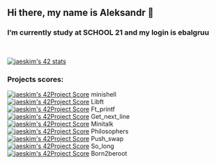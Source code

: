 ## Hi there, my name is Aleksandr 👋

### I’m currently study at SCHOOL 21 and my login is ebalgruu<br/>
<br/>
<!--
**mankofeman/mankofeman** is a ✨ _special_ ✨ repository because its `README.md` (this file) appears on your GitHub profile.
- 🌱 I’m currently learning in SCHOOL 21 and my login is ebalgruu
-->

[![jaeskim's 42 stats](https://badge42.herokuapp.com/api/stats/ebalgruu?privacyEmail=true)](https://github.com/JaeSeoKim/badge42)

### Projects scores: 

[![jaeskim's 42Project Score](https://badge42.herokuapp.com/api/project/ebalgruu/minishell)](https://github.com/JaeSeoKim/badge42) minishell   
[![jaeskim's 42Project Score](https://badge42.herokuapp.com/api/project/ebalgruu/Libft)](https://github.com/JaeSeoKim/badge42) Libft    
[![jaeskim's 42Project Score](https://badge42.herokuapp.com/api/project/ebalgruu/ft_printf)](https://github.com/JaeSeoKim/badge42) Ft_printf  
[![jaeskim's 42Project Score](https://badge42.herokuapp.com/api/project/ebalgruu/get_next_line)](https://github.com/JaeSeoKim/badge42) Get_next_line    
[![jaeskim's 42Project Score](https://badge42.herokuapp.com/api/project/ebalgruu/minitalk)](https://github.com/JaeSeoKim/badge42) Minitalk  
[![jaeskim's 42Project Score](https://badge42.herokuapp.com/api/project/ebalgruu/Philosophers)](https://github.com/JaeSeoKim/badge42) Philosophers    
[![jaeskim's 42Project Score](https://badge42.herokuapp.com/api/project/ebalgruu/push_swap)](https://github.com/JaeSeoKim/badge42) Push_swap  
[![jaeskim's 42Project Score](https://badge42.herokuapp.com/api/project/ebalgruu/so_long)](https://github.com/JaeSeoKim/badge42) So_long    
[![jaeskim's 42Project Score](https://badge42.herokuapp.com/api/project/ebalgruu/Born2beroot)](https://github.com/JaeSeoKim/badge42) Born2beroot

